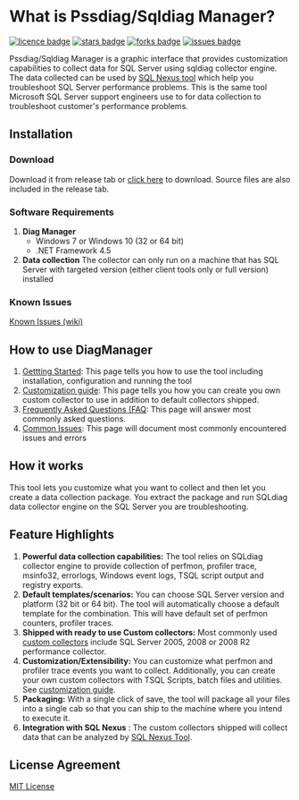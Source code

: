 # What is Pssdiag/Sqldiag Manager?
[![licence badge]][licence]
[![stars badge]][stars]
[![forks badge]][forks]
[![issues badge]][issues]

[licence badge]:https://img.shields.io/badge/license-MIT-blue.svg
[stars badge]:https://img.shields.io/github/stars/Microsoft/DiagManager.svg
[forks badge]:https://img.shields.io/github/forks/Microsoft/DiagManager.svg
[issues badge]:https://img.shields.io/github/issues/Microsoft/DiagManager.svg

[licence]:https://github.com/microsoft/DiagManager/blob/master/license.md
[stars]:https://github.com/Microsoft/DiagManager/stargazers
[forks]:https://github.com/Microsoft/DiagManager/network
[issues]:https://github.com/Microsoft/DiagManager/issues

Pssdiag/Sqldiag Manager is a graphic interface that provides customization capabilities to collect data for SQL Server using sqldiag collector engine. The data collected can be used by [SQL Nexus tool](http://sqlnexus.codeplex.com/)  which help you troubleshoot SQL Server performance problems.  This is the same tool Microsoft SQL Server support engineers use to for data collection to troubleshoot customer's performance problems.

## Installation
 

### **Download**
Download it from release tab or [click here](https://aka.ms/get-pssdiag) to download.  Source files are also included in the release tab.


### **Software Requirements**
1. **Diag Manager** 
   - Windows 7 or Windows 10 (32 or 64 bit)
   - .NET Framework 4.5 
2. **Data collection** The collector can only run on a machine that has SQL Server with targeted version (either client tools only or full version) installed

### **Known Issues**
[Known Issues (wiki)](https://github.com/microsoft/DiagManager/wiki/Known-Issues)

## **How to use DiagManager**

1. [Gettting Started](https://github.com/Microsoft/DiagManager/wiki/Getting-Started): This page tells you how to use the tool including installation, configuration and running the tool
1. [Customization guide](https://github.com/microsoft/DiagManager/wiki/Creating-Custom-Collectors): This page tells you how you can create you own custom collector to use in addition to default collectors shipped.
1. [Frequently Asked Questions (FAQ](https://github.com/microsoft/DiagManager/wiki/Frequently-Asked-Questions): This page will answer most commonly asked questions.
1. [Common Issues](https://github.com/Microsoft/DiagManager/wiki/Known-Issues): This page will document most commonly encountered issues and errors


## How it works
This tool lets you customize what you want to collect and then let you create a data collection package. You extract the package and run SQLdiag data collector engine on the SQL Server you are troubleshooting.

## Feature Highlights

1. **Powerful data collection capabilities:** The tool relies on SQLdiag collector engine to provide collection of perfmon, profiler trace, msinfo32, errorlogs, Windows event logs, TSQL script output and registry exports.
1. **Default templates/scenarios:** You can choose SQL Server version and platform (32 bit or 64 bit). The tool will automatically choose a default template for the combination. This will have default set of perfmon counters, profiler traces.
1. **Shipped with ready to use Custom collectors:** Most commonly used [custom collectors](https://github.com/Microsoft/DiagManager/wiki/Custom-Collector) include SQL Server 2005, 2008 or 2008 R2 performance collector.
1. **Customization/Extensibility:** You can customize what perfmon and profiler trace events you want to collect. Additionally, you can create your own custom collectors with TSQL Scripts, batch files and utilities.   See [customization guide](https://github.com/microsoft/DiagManager/wiki/Creating-Custom-Collectors).
1. **Packaging:** With a single click of save, the tool will package all your files into a single cab so that you can ship to the machine where you intend to execute it.
1. **Integration with SQL Nexus** :  The custom collectors shipped will collect data that can be analyzed by [SQL Nexus Tool](https://github.com/Microsoft/SqlNexus).

## License Agreement
[MIT License](/license.md)
